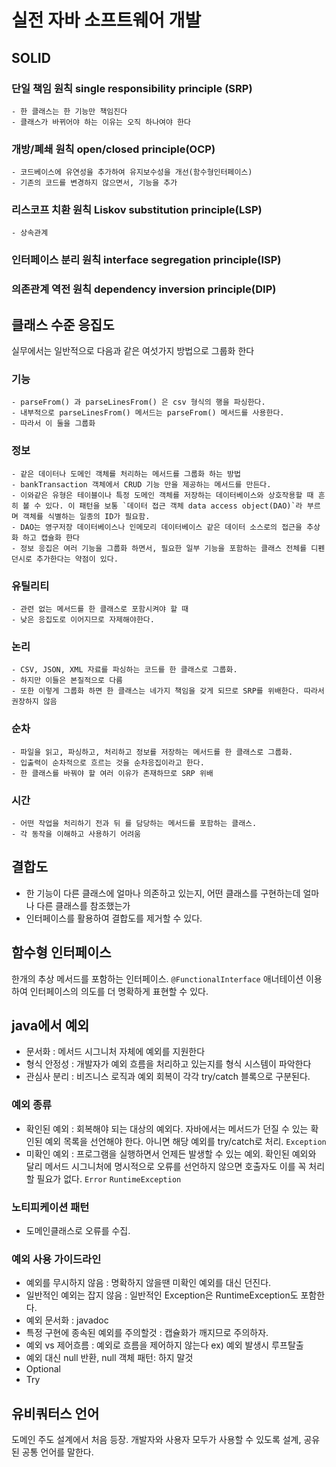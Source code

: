 # 실전 자바 소프트웨어 개발

## SOLID
### 단일 책임 원칙 single responsibility principle (SRP)
	- 한 클래스는 한 기능만 책임진다
	- 클래스가 바뀌어야 하는 이유는 오직 하나여야 한다
### 개방/폐쇄 원칙 open/closed principle(OCP)
	- 코드베이스에 유연성을 추가하여 유지보수성을 개선(함수형인터페이스)
	- 기존의 코드를 변경하지 않으면서, 기능을 추가
### 리스코프 치환 원칙 Liskov substitution principle(LSP)
	- 상속관계
### 인터페이스 분리 원칙 interface segregation principle(ISP)
### 의존관계 역전 원칙 dependency inversion principle(DIP)

## 클래스 수준 응집도

실무에서는 일반적으로 다음과 같은 여섯가지 방법으로 그룹화 한다
### 기능
	- parseFrom() 과 parseLinesFrom() 은 csv 형식의 행을 파싱한다. 
	- 내부적으로 parseLinesFrom() 메서드는 parseFrom() 메서드를 사용한다.
	- 따라서 이 둘을 그룹화
### 정보
	- 같은 데이터나 도메인 객체를 처리하는 메서드를 그룹화 하는 방법
	- bankTransaction 객체에서 CRUD 기능 만을 제공하는 메서드를 만든다.
	- 이와같은 유형은 테이블이나 특정 도메인 객체를 저장하는 데이터베이스와 상호작용할 때 흔히 볼 수 있다. 이 패턴을 보통 `데이터 접근 객체 data access object(DAO)`라 부르며 객체를 식별하는 일종의 ID가 필요함.
	- DAO는 영구저장 데이터베이스나 인메모리 데이터베이스 같은 데이터 소스로의 접근을 추상화 하고 캡슐화 한다
	- 정보 응집은 여러 기능을 그룹화 하면서, 필요한 일부 기능을 포함하는 클래스 전체를 디펜던시로 추가한다는 약점이 있다.
### 유틸리티
	- 관련 없는 메서드를 한 클래스로 포함시켜야 할 때
	- 낮은 응집도로 이어지므로 자제해야한다.
### 논리
	- CSV, JSON, XML 자료를 파싱하는 코드를 한 클래스로 그룹화.
	- 하지만 이들은 본질적으로 다름
	- 또한 이렇게 그룹화 하면 한 클래스는 네가지 책임을 갖게 되므로 SRP를 위배한다. 따라서 권장하지 않음
### 순차
	- 파일을 읽고, 파싱하고, 처리하고 정보를 저장하는 메서드를 한 클래스로 그룹화.
	- 입출력이 순차적으로 흐르는 것을 순차응집이라고 한다.
	- 한 클래스를 바꿔야 할 여러 이유가 존재하므로 SRP 위배
### 시간
	- 어떤 작업을 처리하기 전과 뒤 를 담당하는 메서드를 포함하는 클래스.
	- 각 동작을 이해하고 사용하기 어려움

## 결합도
- 한 기능이 다른 클래스에 얼마나 의존하고 있는지, 어떤 클래스를 구현하는데 얼마나 다른 클래스를 참조했는가
- 인터페이스를 활용하여 결합도를 제거할 수 있다.

## 함수형 인터페이스

한개의 추상 메서드를 포함하는 인터페이스. `@FunctionalInterface` 애너테이션 이용 하여 인터페이스의 의도를 더 명확하게 표현할 수 있다.

## java에서 예외
- 문서화 : 메서드 시그니처 자체에 예외를 지원한다
- 형식 안정성 : 개발자가 예외 흐름을 처리하고 있는지를 형식 시스템이 파악한다
- 관심사 분리 : 비즈니스 로직과 예외 회복이 각각 try/catch 블록으로 구분된다.

### 예외 종류
- 확인된 예외 : 회복해야 되는 대상의 예외다. 자바에서는 메서드가 던질 수 있는 확인된 예외 목록을 선언해야 한다. 아니면 해당 예외를  try/catch로 처리. `Exception`
- 미확인 예외 : 프로그램을 실행하면서 언제든 발생할 수 있는 예외. 확인된 예외와 달리 메서드 시그니처에 명시적으로 오류를 선언하지 않으면 호출자도 이를 꼭 처리할 필요가 없다. `Error` `RuntimeException`

### 노티피케이션 패턴
- 도메인클래스로 오류를 수집.

### 예외 사용 가이드라인
- 예외를 무시하지 않음 : 명확하지 않을땐 미확인 예외를 대신 던진다.
- 일반적인 예외는 잡지 않음 : 일반적인 Exception은 RuntimeException도 포함한다.
- 예외 문서화 : javadoc
- 특정 구현에 종속된 예외를 주의할것 : 캡슐화가 깨지므로 주의하자.
- 예외 vs 제어흐름 : 예외로 흐름을 제어하지 않는다 ex) 예외 발생시 루프탈출
- 예외 대신 null 반환, null 객체 패턴: 하지 말것
- Optional<T>
- Try<T>

## 유비쿼터스 언어 
도메인 주도 설계에서 처음 등장. 개발자와 사용자 모두가 사용할 수 있도록 설계, 공유된 공통 언어를 말한다.



<!--stackedit_data:
eyJoaXN0b3J5IjpbLTE3Mjg4NzE1MjEsLTEwOTg0MjQ3OTMsLT
IxMTgwMDExMTMsNDAxNTIyMjE3LC05MTM1NjY0ODMsNjEyMjcy
MTg1LC0zMzIyOTgzMCwyMTE3NzQ1MTMwLDE0MTQ4NTg2MDYsLT
U3MTQ3OTQxM119
-->